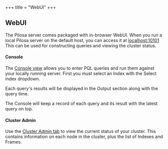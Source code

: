 +++
title = "WebUI"
+++

## WebUI

The Pilosa server comes packaged with in-browser WebUI.  When you run a local Pilosa server on the default host, you can access it at [localhost:10101](http://localhost:10101)
This can be used for constructing queries and viewing the cluster status.

#### Console

The [Console view](http://localhost:10101/#console) allows you to enter PQL queries and run them against your locally running server.  First you must select an Index with the Select index dropdown.  

Each query's results will be displayed in the Output section along with the query time. 

The Console will keep a record of each query and its result with the latest query on top.

#### Cluster Admin

Use the [Cluster Admin tab](http://localhost:10101/#admin) to view the current status of your cluster.  This contains information on each node in the cluster, plus the list of Indexes and Frames.
